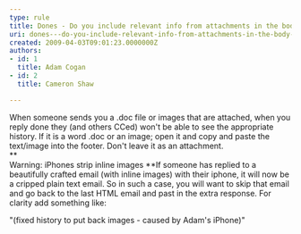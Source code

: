 ```yaml
---
type: rule
title: Dones - Do you include relevant info from attachments in the body of the email?
uri: dones---do-you-include-relevant-info-from-attachments-in-the-body-of-the-email
created: 2009-04-03T09:01:23.0000000Z
authors:
- id: 1
  title: Adam Cogan
- id: 2
  title: Cameron Shaw

---
```


 When someone sends you a .doc file or images that are attached, when you reply done they (and others CCed) won't be able to see the appropriate history. If it is a word .doc or an image; open it and copy and paste the text/image into the footer. Don't leave it as an attachment.<br>
**
<br>Warning: iPhones strip inline images
**If someone has replied to a beautifully crafted email (with inline images) with their iphone, it will now be a cripped plain text email. 
So in such a case, you will want to skip that email and go back to the last HTML email and past in the extra response. For clarity add something like:


"(fixed history to put back images - caused by Adam's iPhone)"




